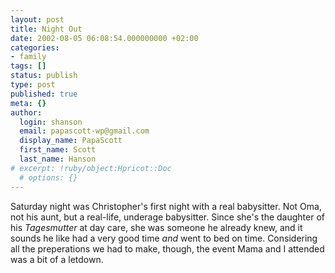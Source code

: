 ```yaml
---
layout: post
title: Night Out
date: 2002-08-05 06:08:54.000000000 +02:00
categories:
- family
tags: []
status: publish
type: post
published: true
meta: {}
author:
  login: shanson
  email: papascott-wp@gmail.com
  display_name: PapaScott
  first_name: Scott
  last_name: Hanson
# excerpt: !ruby/object:Hpricot::Doc
  # options: {}
---
```

<p>Saturday night was Christopher's first night with a real babysitter. Not Oma, not his aunt, but a real-life, underage babysitter. Since she's the daughter of his <i>Tagesmutter</i> at day care, she was someone he already knew, and it sounds he like had a very good time <i>and</i> went to bed on time. Considering all the preperations we had to make, though, the event Mama and I attended was a bit of a letdown.</p>
